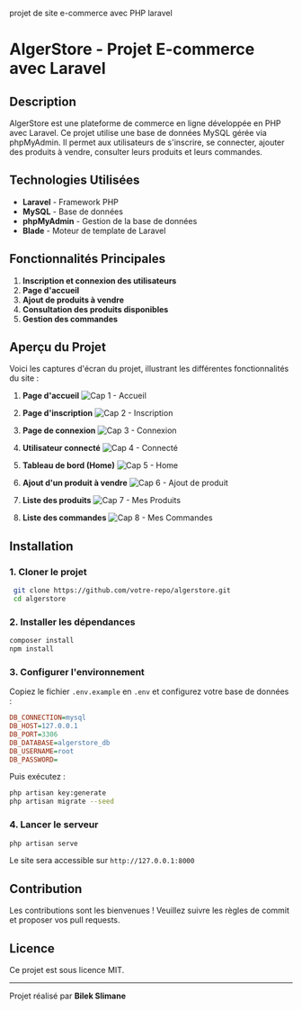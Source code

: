 projet de site e-commerce avec PHP laravel 
# AlgerStore - Projet E-commerce avec Laravel

## Description
AlgerStore est une plateforme de commerce en ligne développée en PHP avec Laravel. Ce projet utilise une base de données MySQL gérée via phpMyAdmin. Il permet aux utilisateurs de s'inscrire, se connecter, ajouter des produits à vendre, consulter leurs produits et leurs commandes.

## Technologies Utilisées
- **Laravel** - Framework PHP
- **MySQL** - Base de données
- **phpMyAdmin** - Gestion de la base de données
- **Blade** - Moteur de template de Laravel

## Fonctionnalités Principales
1. **Inscription et connexion des utilisateurs**
2. **Page d'accueil**
3. **Ajout de produits à vendre**
4. **Consultation des produits disponibles**
5. **Gestion des commandes**

## Aperçu du Projet
Voici les captures d'écran du projet, illustrant les différentes fonctionnalités du site :

1. **Page d'accueil**
   ![Cap 1 - Accueil](./path/to/cap1.png)

2. **Page d'inscription**
   ![Cap 2 - Inscription](./path/to/cap2_register.png)

3. **Page de connexion**
   ![Cap 3 - Connexion](./path/to/cap3_login.png)

4. **Utilisateur connecté**
   ![Cap 4 - Connecté](./path/to/cap4_connected.png)

5. **Tableau de bord (Home)**
   ![Cap 5 - Home](./path/to/cap5_home.png)

6. **Ajout d'un produit à vendre**
   ![Cap 6 - Ajout de produit](./path/to/cap6_ajouter_un_element.png)

7. **Liste des produits**
   ![Cap 7 - Mes Produits](./path/to/cap7_mes_produit.png)

8. **Liste des commandes**
   ![Cap 8 - Mes Commandes](./path/to/cap8_mes_command.png)

## Installation

### 1. Cloner le projet
```bash
 git clone https://github.com/votre-repo/algerstore.git
 cd algerstore
```

### 2. Installer les dépendances
```bash
composer install
npm install
```

### 3. Configurer l'environnement
Copiez le fichier `.env.example` en `.env` et configurez votre base de données :
```ini
DB_CONNECTION=mysql
DB_HOST=127.0.0.1
DB_PORT=3306
DB_DATABASE=algerstore_db
DB_USERNAME=root
DB_PASSWORD=
```
Puis exécutez :
```bash
php artisan key:generate
php artisan migrate --seed
```

### 4. Lancer le serveur
```bash
php artisan serve
```
Le site sera accessible sur `http://127.0.0.1:8000`

## Contribution
Les contributions sont les bienvenues ! Veuillez suivre les règles de commit et proposer vos pull requests.

## Licence
Ce projet est sous licence MIT.

---
Projet réalisé par **Bilek Slimane**

